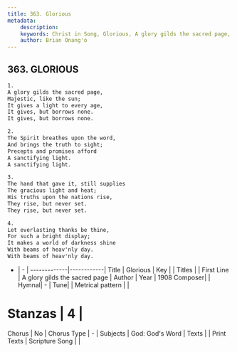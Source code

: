 ```yaml
---
title: 363. Glorious
metadata:
    description: 
    keywords: Christ in Song, Glorious, A glory gilds the sacred page, 
    author: Brian Onang'o
---
```



## 363. GLORIOUS

```txt
1.
A glory gilds the sacred page,
Majestic, like the sun;
It gives a light to every age,
It gives, but borrows none.
It gives, but borrows none.

2.
The Spirit breathes upon the word,
And brings the truth to sight;
Precepts and promises afford
A sanctifying light.
A sanctifying light.

3.
The hand that gave it, still supplies
The gracious light and heat;
His truths upon the nations rise,
They rise, but never set.
They rise, but never set.

4.
Let everlasting thanks be thine,
For such a bright display;
It makes a world of darkness shine
With beams of heav'nly day.
With beams of heav'nly day.
```

- |   -  |
-------------|------------|
Title | Glorious |
Key |  |
Titles |  |
First Line | A glory gilds the sacred page |
Author | 
Year | 1908
Composer|  |
Hymnal|  - |
Tune|  |
Metrical pattern | |
# Stanzas | 4 |
Chorus | No |
Chorus Type | - |
Subjects | God: God's Word |
Texts |  |
Print Texts | 
Scripture Song |  |
  
